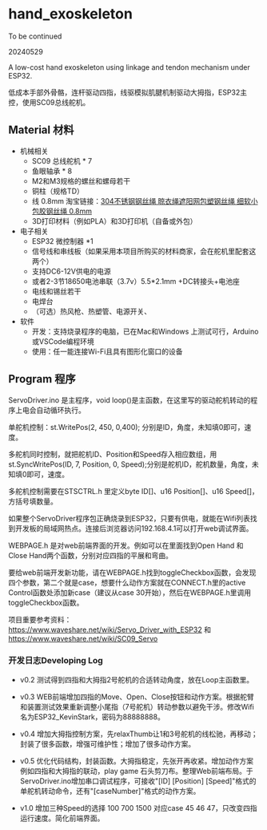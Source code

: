 # hand_exoskeleton

To be continued

20240529

A low-cost hand exoskeleton using linkage and tendon mechanism under ESP32.   

低成本手部外骨骼，连杆驱动四指，线驱模拟肌腱机制驱动大拇指，ESP32主控，使用SC09总线舵机。

## Material 材料

* 机械相关
  * SC09 总线舵机 * 7
  * 鱼眼轴承 * 8
  * M2和M3规格的螺丝和螺母若干
  * 铜柱（规格TD）
  * 线 0.8mm 淘宝链接：[304不锈钢钢丝绳 晾衣绳遮阳网包塑钢丝绳 细软小包胶钢丝绳 0.8mm](https://detail.tmall.com/item.htm?id=727898238439&price=2.25-59.94&short_name=h.g3fgrSYf6gOjNsf&spm=a2159r.13376460.0.0)
  * 3D打印材料（例如PLA）和3D打印机（自备或外包）
* 电子相关
  * ESP32 微控制器 *1
  * 信号线和串线板（如果采用本项目所购买的材料商家，会在舵机里配套这两个）
  * 支持DC6-12V供电的电源
  * 或者2-3节18650电池串联（3.7v）5.5*2.1mm +DC转接头+电池座
  * 电线和锡丝若干
  * 电焊台
  * （可选）热风枪、热塑管、电源开关、
* 软件
  * 开发：支持烧录程序的电脑，已在Mac和Windows 上测试可行，Arduino或VSCode编程环境
  * 使用：任一能连接Wi-Fi且具有图形化窗口的设备

## Program 程序

ServoDriver.ino 是主程序，void loop()是主函数，在这里写的驱动舵机转动的程序上电会自动循环执行。

单舵机控制：st.WritePos(2, 450, 0,400); 分别是ID，角度，未知填0即可，速度。

多舵机同时控制，就把舵机ID、Position和Speed存入相应数组，用st.SyncWritePos(ID, 7, Position, 0, Speed);分别是舵机ID，舵机数量，角度，未知填0即可，速度。

多舵机控制需要在STSCTRL.h 里定义byte ID[]、u16 Position[]、u16 Speed[]，方括号填数量。

如果整个ServoDriver程序包正确烧录到ESP32，只要有供电，就能在Wifi列表找到开发板的局域网热点。连接后浏览器访问192.168.4.1可以打开web调试界面。

WEBPAGE.h 是对web前端界面的开发。例如可以在里面找到Open Hand 和Close Hand两个函数，分别对应四指的平展和弯曲。

要给web前端开发新功能，请在WEBPAGE.h找到toggleCheckbox函数，会发现四个参数，第二个就是case，想要什么动作方案就在CONNECT.h里的active Control函数处添加新case（建议从case 30开始），然后在WEBPAGE.h里调用toggleCheckbox函数。

项目重要参考资料：https://www.waveshare.net/wiki/Servo_Driver_with_ESP32 和 https://www.waveshare.net/wiki/SC09_Servo

### 开发日志Developing Log

* v0.2 测试得到四指和大拇指2号舵机的合适转动角度，放在Loop主函数里。

* v0.3 WEB前端增加四指的Move、Open、Close按钮和动作方案。根据舵臂和装置测试效果重新调整小尾指（7号舵机）转动参数以避免干涉。修改Wifi名为ESP32_KevinStark，密码为88888888。

* v0.4 增加大拇指控制方案，先relaxThumb让1和3号舵机的线松驰，再移动；封装了很多函数，增强可维护性；增加了很多动作方案。

* v0.5 优化代码结构，封装函数。大拇指稳定，先张开再收紧。增加动作方案例如四指和大拇指的联动，play game 石头剪刀布。整理Web前端布局。于ServoDriver.ino增加串口调试程序，可接收"[ID] [Position] [Speed]"格式的单舵机转动命令，还有"[caseNumber]"格式的动作方案。

* v1.0 增加三种Speed的选择 100 700 1500 对应case 45 46 47，只改变四指运行速度。简化前端界面。
